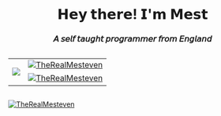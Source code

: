 <h1 align="center"> 𝗛𝗲𝘆 𝘁𝗵𝗲𝗿𝗲! 𝗜'𝗺 𝗠𝗲𝘀𝘁</h1>
  <h3 align="center"> 𝘈 𝘴𝘦𝘭𝘧 𝘵𝘢𝘶𝘨𝘩𝘵 𝘱𝘳𝘰𝘨𝘳𝘢𝘮𝘮𝘦𝘳 𝘧𝘳𝘰𝘮 𝘌𝘯𝘨𝘭𝘢𝘯𝘥 </h3>

<h2></h2>

<table cellpadding="0" cellspacing="0" border="0" align="center">
  <tr>
    <td rowspan="2">
      <p align="left"> <a href="https://github.com/TheRealMesteven">
  <img align="center" src="https://github-readme-stats.vercel.app/api/top-langs/?username=TheRealMesteven&langs_count=100&theme=algolia&bg_color=151515&title_color=00bfff" />
</a> </p></td>
    <td><a href="https://github.com/TheRealMesteven">
   <img align="center" src="https://github-readme-streak-stats.herokuapp.com/?user=TheRealMesteven&theme=black-ice&&background=151515&&ring=00bfff&&fire=00bfff&currStreakLabel=00bfff" alt="TheRealMesteven"/>
</a> </td>
  </tr>
  <tr>
    <td><a href="https://github.com/TheRealMesteven">
   <img align="center" src="https://github-readme-stats.vercel.app/api?username=TheRealMesteven&hide_border=false&count_private=true&show_icons=true&theme=algolia&bg_color=151515&title_color=00bfff&icon_color=00bfff&border_color=fffffff" alt="TheRealMesteven"/>
</a></td>
  </tr>
  </table>


<!-- https://github.com/anuraghazra/github-readme-stats/blob/master/themes/README.md -->
<!-- https://github.com/DenverCoder1/github-readme-streak-stats -->

<h2></h2>

<td><a href="https://github.com/TheRealMesteven">
<img align="center" src="https://activity-graph.herokuapp.com/graph?username=TheRealMesteven&bg_color=151515&color=00bfff&line=00bfff&point=FFFFFF&hide_border=false&" alt = "TheRealMesteven"
</a></td>

<!-- Ashish Kumar Activity Graph -->

<br>

<!--
**TheRealMesteven/TheRealMesteven** is a ✨ _special_ ✨ repository because its `README.md` (this file) appears on your GitHub profile.

Here are some ideas to get you started:

- 🔭 I’m currently working on ...
- 🌱 I’m currently learning ...
- 👯 I’m looking to collaborate on ...
- 🤔 I’m looking for help with ...
- 💬 Ask me about ...
- 📫 How to reach me: ...
- 😄 Pronouns: ...
- ⚡ Fun fact: ...
-->
